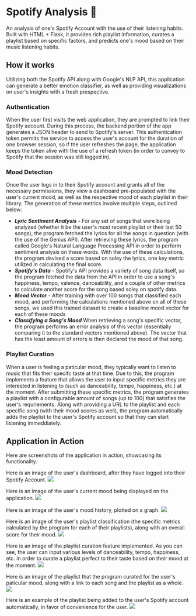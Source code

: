 # Spotify Analysis 🎵
An analysis of one's Spotify Account with the use of their listening habits. Built with HTML + Flask, it provides rich playlist information, curates a playlist based on specific factors, and predicts one's mood based on their music listening habits.

## How it works
Utilizing both the Spotify API along with Google's NLP API, this application can generate a better emotion classifier, as well as providing visualizations on user's insights with a fresh prespective. 

### Authentication
When the user first visits the web application, they are prompted to link their Spotify account. During this process, the backend portion of the app generates a JSON header to send to Spotify's server. This authentication token permits the service to access the user's account for the duration of one browser session, so if the user refreshes the page, the application keeps the token alive with the use of a refresh token (in order to convey to Spotify that the session was still logged in). 

### Mood Detection
Once the user logs in to their Spotify account and grants all of the necessary permissions, they view a dashboard pre-populated with the user's current mood, as well as the respective mood of each playlist in their library. The generation of these metrics involve multiple steps, outlined below:
- ***Lyric Sentiment Analysis*** - For any set of songs that were being analyzed (whether it be the user's most recent playlist or their last 50 songs), the program fetched the lyrics for all the songs in question (with the use of the Genius API). After retrieving these lyrics, the program called Google's Natural Language Processing API in order to perform sentiment analysis on these words. With the use of these calculations, the program devised a score based on soley the lyrics, one key metric utilized in calculating the final score.
- ***Spotify's Data*** - Spotify's API provides a variety of song data itself, so the program fetched the data from the API in order to use a song's happiness, tempo, valence, danceability, and a couple of other metrics to calculate another score for the song based soley on spotify data.
- ***Mood Vector*** - After training with over 100 songs that classified each mood, and performing the calculations mentioned above on all of these songs, we used this trained dataset to create a baseline mood vector for each of these moods
- ***Classifying a Song's Mood*** When retrieving a song's specific vector, the program performs an error analysis of this vector (essentially comparing it to the standard vectors mentioned above). The vector that has the least amount of errors is then declared the mood of that song.

### Playlist Curation
When a user is feeling a paticular mood, they typically want to listen to music that fits their specifc taste at that time. Due to this, the program implements a feature that allows the user to input specific metrics they are interested in listening to (such as danceability, tempo, happiness, etc.) at the moment. After submitting these specific metrics, the program generates a playlist with a configurable amount of songs (up to 100) that satisfies the user's requriements. Along with providing a URL to the playlist and each specific song (with their mood scores as well), the program automatically adds the playlist to the user's Spotify account so that they can start listening immeddiately. 

## Application in Action 
Here are screenshots of the application in action, showcasing its functionality.

Here is an image of the user's dashboard, after they have logged into their Spotify Account.
![](img/img1.png)

Here is an image of the user's current mood being displayed on the application.
![](img/img2.png)

Here is an image of the user's mood history, plotted on a graph.
![](img/img3.png)

Here is an image of the user's playlist classification (the specific metrics calculated by the program for each of their playlists), along with an overall score for their mood.
![](img/img4.png)

Here is an image of the playlist curation feature implemented. As you can see, the user can input various levels of danceability, tempo, happiness, etc. in order to curate a playlist perfect to their taste based on their mood at the moment.
![](img/img5.png)

Here is an image of the playlist that the program curated for the user's paticular mood, along with a link to each song and the playlist as a whole. 
![](img/img8.png)

Here is an example of the playlist being added to the user's Spotify account automatically, in favor of convenience for the user.
![](img/img9.png)
